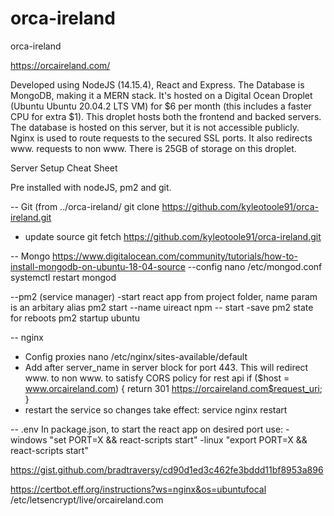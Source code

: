 # orca-ireland
orca-ireland

https://orcaireland.com/

Developed using NodeJS (14.15.4), React and Express. 
The Database is MongoDB, making it a MERN stack.
It's hosted on a Digital Ocean Droplet (Ubuntu Ubuntu 20.04.2 LTS VM) for $6 per month (this includes a faster CPU for extra $1).
This droplet hosts both the frontend and backed servers. 
The database is hosted on this server, but it is not accessible publicly. 
Nginx is used to route requests to the secured SSL ports. It also redirects www. requests to non www.
There is 25GB of storage on this droplet.

Server Setup Cheat Sheet

Pre installed with nodeJS, pm2 and git.

-- Git (from ../orca-ireland/
git clone https://github.com/kyleotoole91/orca-ireland.git
- update source
git fetch https://github.com/kyleotoole91/orca-ireland.git

-- Mongo
https://www.digitalocean.com/community/tutorials/how-to-install-mongodb-on-ubuntu-18-04-source
--config
nano /etc/mongod.conf
systemctl restart mongod

--pm2 (service manager)
-start react app from project folder, name param is an arbitary alias
pm2 start --name uireact npm -- start
-save pm2 state for reboots
pm2 startup ubuntu

-- nginx 
- Config proxies
nano /etc/nginx/sites-available/default
- Add after server_name in server block for port 443. This will redirect www. to non www. to satisfy CORS policy for rest api
if ($host = www.orcaireland.com) {
  return 301 https://orcaireland.com$request_uri;
}
- restart the service so changes take effect: service nginx restart

-- .env
In package.json, to start the react app on desired port use:
-windows
"set PORT=X && react-scripts start"
-linux
"export PORT=X && react-scripts start"

https://gist.github.com/bradtraversy/cd90d1ed3c462fe3bddd11bf8953a896

https://certbot.eff.org/instructions?ws=nginx&os=ubuntufocal
/etc/letsencrypt/live/orcaireland.com
